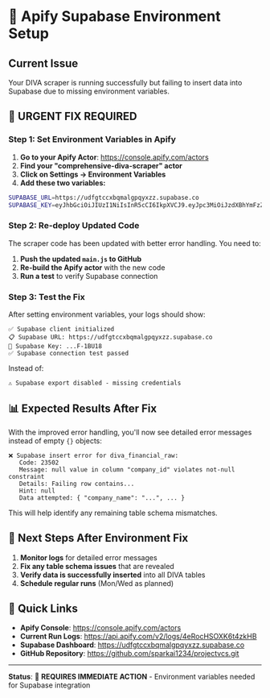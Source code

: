 # 🔧 Apify Supabase Environment Setup

## Current Issue
Your DIVA scraper is running successfully but failing to insert data into Supabase due to missing environment variables.

## 🚨 **URGENT FIX REQUIRED**

### Step 1: Set Environment Variables in Apify

1. **Go to your Apify Actor**: https://console.apify.com/actors
2. **Find your "comprehensive-diva-scraper" actor**
3. **Click on Settings → Environment Variables**
4. **Add these two variables:**

```bash
SUPABASE_URL=https://udfgtccxbqmalgpqyxzz.supabase.co
SUPABASE_KEY=eyJhbGciOiJIUzI1NiIsInR5cCI6IkpXVCJ9.eyJpc3MiOiJzdXBhYmFzZSIsInJlZiI6InVkZmd0Y2N4YnFtYWxncHF5eHp6Iiwicm9sZSI6InNlcnZpY2Vfcm9sZSIsImlhdCI6MTc0ODk0NjY5NiwiZXhwIjoyMDY0NTIyNjk2fQ.JgyEKjOhuZpNCCOadsaK90Q8CcoPf_rgdtSXh-1BU18
```

### Step 2: Re-deploy Updated Code

The scraper code has been updated with better error handling. You need to:

1. **Push the updated `main.js` to GitHub**
2. **Re-build the Apify actor** with the new code
3. **Run a test** to verify Supabase connection

### Step 3: Test the Fix

After setting environment variables, your logs should show:
```
✅ Supabase client initialized
📋 Supabase URL: https://udfgtccxbqmalgpqyxzz.supabase.co
🔑 Supabase Key: ...F-1BU18
✅ Supabase connection test passed
```

Instead of:
```
⚠️ Supabase export disabled - missing credentials
```

## 📊 Expected Results After Fix

With the improved error handling, you'll now see detailed error messages instead of empty `{}` objects:

```
❌ Supabase insert error for diva_financial_raw:
   Code: 23502
   Message: null value in column "company_id" violates not-null constraint
   Details: Failing row contains...
   Hint: null
   Data attempted: { "company_name": "...", ... }
```

This will help identify any remaining table schema mismatches.

## 🎯 Next Steps After Environment Fix

1. **Monitor logs** for detailed error messages
2. **Fix any table schema issues** that are revealed
3. **Verify data is successfully inserted** into all DIVA tables
4. **Schedule regular runs** (Mon/Wed as planned)

## 🔗 Quick Links

- **Apify Console**: https://console.apify.com/actors
- **Current Run Logs**: https://api.apify.com/v2/logs/4eRocHSOXK6t4zkHB
- **Supabase Dashboard**: https://udfgtccxbqmalgpqyxzz.supabase.co
- **GitHub Repository**: https://github.com/sparkai1234/projectvcs.git

---

**Status**: 🔴 **REQUIRES IMMEDIATE ACTION** - Environment variables needed for Supabase integration 